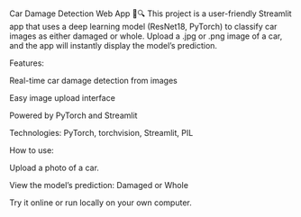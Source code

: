 Car Damage Detection Web App 🚗🔍
This project is a user-friendly Streamlit app that uses a deep learning model (ResNet18, PyTorch) to classify car images as either damaged or whole. Upload a .jpg or .png image of a car, and the app will instantly display the model’s prediction.

Features:

Real-time car damage detection from images

Easy image upload interface

Powered by PyTorch and Streamlit

Technologies: PyTorch, torchvision, Streamlit, PIL

How to use:

Upload a photo of a car.

View the model’s prediction: Damaged or Whole

Try it online or run locally on your own computer.
